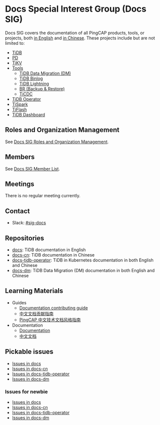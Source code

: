 # Docs Special Interest Group (Docs SIG)

Docs SIG covers the documentation of all PingCAP products, tools, or projects, both [in English](https://docs.pingcap.com/tidb/stable) and [in Chinese](https://docs.pingcap.com/zh/tidb/stable). These projects include but are not limited to:

- [TiDB](https://github.com/pingcap/tidb)
- [PD](https://github.com/pingcap/pd)
- [TiKV](https://github.com/tikv/tikv)
- [Tools](https://pingcap.com/docs/dev/reference/tools/user-guide/)
  - [TiDB Data Migration (DM)](https://github.com/pingcap/dm)
  - [TiDB Binlog](https://github.com/pingcap/tidb-binlog)
  - [TiDB Lightning](https://github.com/pingcap/tidb-lightning)
  - [BR (Backup & Restore)](https://github.com/pingcap/br)
  - [TiCDC](https://github.com/pingcap/ticdc)
- [TiDB Operator](https://github.com/pingcap/tidb-operator)
- [TiSpark](https://github.com/pingcap/tispark)
- [TiFlash](https://pingcap.com/blog/delivering-real-time-analytics-and-true-htap-by-combining-columnstore-and-rowstore/)
- [TiDB Dashboard](https://github.com/pingcap-incubator/tidb-dashboard)

## Roles and Organization Management

See [Docs SIG Roles and Organization Management](https://github.com/pingcap/community/blob/master/special-interest-groups/sig-docs/README.md).

## Members

See [Docs SIG Member List](https://contributor.tidb.io/sig/docs).

## Meetings

<!--
* Regular SIG Meeting: [Mondays at 13:00 PT (Pacific Time)] (bi-weekly). [Convert to your timezone](http://www.thetimezoneconverter.com/?t=13:00&tz=PT%20%28Pacific%20Time%29).
* Meeting Zoom: Link your Meeting zoom here
* meeting Notes: Link your meeting notes here (public Google Doc)
-->

There is no regular meeting currently.

## Contact

* Slack: [#sig-docs](https://slack.tidb.io/invite?team=tidb-community&channel=sig-docs&ref=pingcap-community)

## Repositories

- [docs](https://github.com/pingcap/docs): TiDB documentation in English
- [docs-cn](https://github.com/pingcap/docs-cn): TiDB documentation in Chinese
- [docs-tidb-operator](https://github.com/pingcap/docs-tidb-operator): TiDB in Kubernetes documentation in both English and Chinese
- [docs-dm](https://github.com/pingcap/docs-dm): TiDB Data Migration (DM) documentation in both English and Chinese

## Learning Materials

- Guides
  - [Documentation contributing guide](https://github.com/pingcap/docs/blob/master/CONTRIBUTING.md)
  - [中文文档贡献指南](https://github.com/pingcap/docs-cn/blob/master/CONTRIBUTING.md)
  - [PingCAP 中文技术文档风格指南](https://github.com/pingcap/docs-cn/blob/master/resources/pingcap-style-guide-zh.pdf)
- Documentation
  - [Documentation](https://docs.pingcap.com/)
  - [中文文档](https://docs.pingcap.com/zh/)

## Pickable issues

- [Issues in docs](https://github.com/pingcap/docs/issues?q=is%3Aissue+is%3Aopen+no%3Aassignee+sort%3Aupdated-desc)
- [Issues in docs-cn](https://github.com/pingcap/docs-cn/issues?q=is%3Aissue+is%3Aopen+no%3Aassignee+sort%3Aupdated-desc)
- [Issues in docs-tidb-operator](https://github.com/pingcap/docs-tidb-operator/issues?q=is%3Aissue+is%3Aopen+no%3Aassignee+sort%3Aupdated-desc)
- [Issues in docs-dm](https://github.com/pingcap/docs-tidb-operator/issues?q=is%3Aissue+is%3Aopen+no%3Aassignee+sort%3Aupdated-desc)

### Issues for newbie

- [Issues in docs](https://github.com/pingcap/docs/issues?q=is%3Aissue+is%3Aopen+no%3Aassignee+sort%3Aupdated-desc+label%3Agood-first-issue)
- [Issues in docs-cn](https://github.com/pingcap/docs-cn/issues?q=is%3Aissue+is%3Aopen+no%3Aassignee+sort%3Aupdated-desc+label%3Agood-first-issue)
- [Issues in docs-tidb-operator](https://github.com/pingcap/docs-tidb-operator/issues?q=is%3Aissue+is%3Aopen+no%3Aassignee+sort%3Aupdated-desc+label%3Agood-first-issue)
- [Issues in docs-dm](https://github.com/pingcap/docs-dm/issues?q=is%3Aissue+is%3Aopen+no%3Aassignee+sort%3Aupdated-desc+label%3Agood-first-issue)

